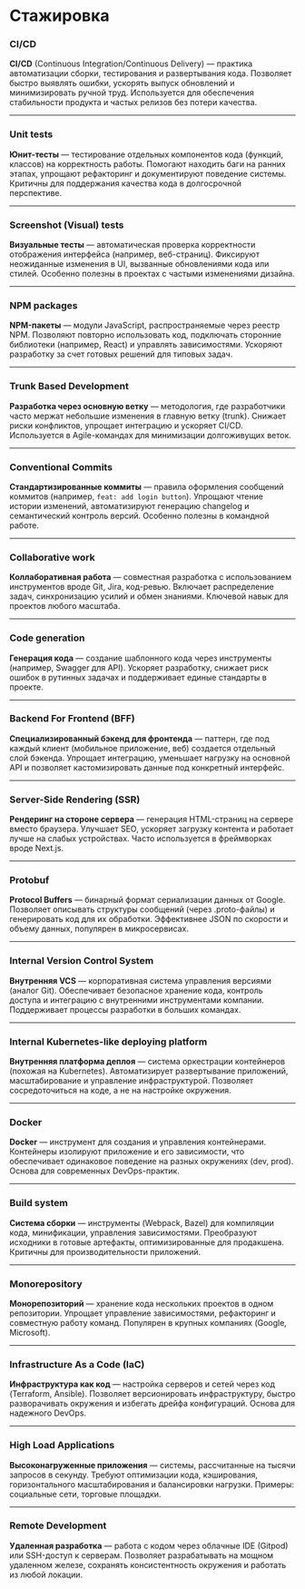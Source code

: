 # Стажировка

### CI/CD

**CI/CD** (Continuous Integration/Continuous Delivery) — практика автоматизации сборки, тестирования и развертывания кода. Позволяет быстро выявлять ошибки, ускорять выпуск обновлений и минимизировать ручной труд. Используется для обеспечения стабильности продукта и частых релизов без потери качества.

---

### Unit tests

**Юнит-тесты** — тестирование отдельных компонентов кода (функций, классов) на корректность работы. Помогают находить баги на ранних этапах, упрощают рефакторинг и документируют поведение системы. Критичны для поддержания качества кода в долгосрочной перспективе.

---

### Screenshot (Visual) tests

**Визуальные тесты** — автоматическая проверка корректности отображения интерфейса (например, веб-страниц). Фиксируют неожиданные изменения в UI, вызванные обновлениями кода или стилей. Особенно полезны в проектах с частыми изменениями дизайна.

---

### NPM packages

**NPM-пакеты** — модули JavaScript, распространяемые через реестр NPM. Позволяют повторно использовать код, подключать сторонние библиотеки (например, React) и управлять зависимостями. Ускоряют разработку за счет готовых решений для типовых задач.

---

### Trunk Based Development

**Разработка через основную ветку** — методология, где разработчики часто мержат небольшие изменения в главную ветку (trunk). Снижает риски конфликтов, упрощает интеграцию и ускоряет CI/CD. Используется в Agile-командах для минимизации долгоживущих веток.

---

### Conventional Commits

**Стандартизированные коммиты** — правила оформления сообщений коммитов (например, `feat: add login button`). Упрощают чтение истории изменений, автоматизируют генерацию changelog и семантический контроль версий. Особенно полезны в командной работе.

---

### Collaborative work

**Коллаборативная работа** — совместная разработка с использованием инструментов вроде Git, Jira, код-ревью. Включает распределение задач, синхронизацию усилий и обмен знаниями. Ключевой навык для проектов любого масштаба.

---

### Code generation

**Генерация кода** — создание шаблонного кода через инструменты (например, Swagger для API). Ускоряет разработку, снижает риск ошибок в рутинных задачах и поддерживает единые стандарты в проекте.

---

### Backend For Frontend (BFF)

**Специализированный бэкенд для фронтенда** — паттерн, где под каждый клиент (мобильное приложение, веб) создается отдельный слой бэкенда. Упрощает интеграцию, уменьшает нагрузку на основной API и позволяет кастомизировать данные под конкретный интерфейс.

---

### Server-Side Rendering (SSR)

**Рендеринг на стороне сервера** — генерация HTML-страниц на сервере вместо браузера. Улучшает SEO, ускоряет загрузку контента и работает лучше на слабых устройствах. Часто используется в фреймворках вроде Next.js.

---

### Protobuf

**Protocol Buffers** — бинарный формат сериализации данных от Google. Позволяет описывать структуры сообщений (через .proto-файлы) и генерировать код для их обработки. Эффективнее JSON по скорости и объему данных, популярен в микросервисах.

---

### Internal Version Control System

**Внутренняя VCS** — корпоративная система управления версиями (аналог Git). Обеспечивает безопасное хранение кода, контроль доступа и интеграцию с внутренними инструментами компании. Поддерживает процессы разработки в больших командах.

---

### Internal Kubernetes-like deploying platform

**Внутренняя платформа деплоя** — система оркестрации контейнеров (похожая на Kubernetes). Автоматизирует развертывание приложений, масштабирование и управление инфраструктурой. Позволяет сосредоточиться на коде, а не на настройке окружения.

---

### Docker

**Docker** — инструмент для создания и управления контейнерами. Контейнеры изолируют приложение и его зависимости, что обеспечивает одинаковое поведение на разных окружениях (dev, prod). Основа для современных DevOps-практик.

---

### Build system

**Система сборки** — инструменты (Webpack, Bazel) для компиляции кода, минификации, управления зависимостями. Преобразуют исходники в готовые артефакты, оптимизированные для продакшена. Критичны для производительности приложений.

---

### Monorepository

**Монорепозиторий** — хранение кода нескольких проектов в одном репозитории. Упрощает управление зависимостями, рефакторинг и совместную работу команд. Популярен в крупных компаниях (Google, Microsoft).

---

### Infrastructure As a Code (IaC)

**Инфраструктура как код** — настройка серверов и сетей через код (Terraform, Ansible). Позволяет версионировать инфраструктуру, быстро разворачивать окружения и избегать дрейфа конфигураций. Основа для надежного DevOps.

---

### High Load Applications

**Высоконагруженные приложения** — системы, рассчитанные на тысячи запросов в секунду. Требуют оптимизации кода, кэширования, горизонтального масштабирования и балансировки нагрузки. Примеры: социальные сети, торговые площадки.

---

### Remote Development

**Удаленная разработка** — работа с кодом через облачные IDE (Gitpod) или SSH-доступ к серверам. Позволяет разрабатывать на мощном удаленном железе, сохранять консистентность окружения и работать из любой локации.
